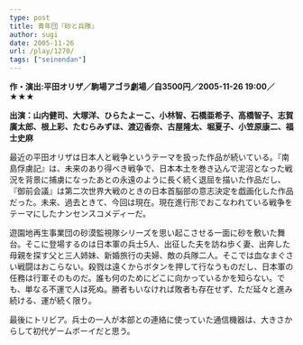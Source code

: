 ```yaml
---
type: post
title: 青年団『砂と兵隊』
author: sugi
date: 2005-11-26
url: /play/1270/
tags: ["seinendan"]
---
```

**作・演出:平田オリザ／駒場アゴラ劇場／自3500円／2005-11-26 19:00／★★★**

**出演：山内健司、大塚洋、ひらたよーこ、小林智、石橋亜希子、高橋智子、志賀廣太郎、根上彩、たむらみずほ、渡辺香奈、古屋隆太、堀夏子、小笠原康二、福士史麻**

最近の平田オリザは日本人と戦争というテーマを扱った作品が続いている。『南島俘虜記』は、未来のあり得べき戦争で、日本本土を巻き込んで泥沼となった戦況を背景に捕虜になったあとの永遠のように長く続く退屈を描いた作品だし、『御前会議』は第二次世界大戦のときの日本首脳部の意志決定を戯画化した作品だった。未来、過去ときて、今回は現在。現在進行形でおこなわれている戦争をテーマにしたナンセンスコメディーだ。

遊園地再生事業団の砂漠監視隊シリーズを思い起こさせる一面に砂を敷いた舞台。そこに登場するのは日本軍の兵士5人、出征した夫を訪ね歩く妻、出奔した母親を探す父と三人姉妹、新婚旅行の夫婦、敵の兵隊二人。そこでは血なまぐさい戦闘はおこらない。殺戮は遠くからボタンを押して行なうものだし、日本軍の任務は行軍そのものだ。誰も何のためにどこに向かっているかを知らない。でも、単なる不運で人は死ぬ。勝者もいなければ敗者も存在せず、ただ延々と進み続ける、運が続く限り。

最後にトリビア。兵士の一人が本部との連絡に使っていた通信機器は、大きさからして初代ゲームボーイだと思う。
